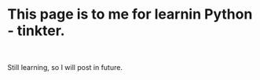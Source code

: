 <h1>This page is to me for learnin Python - tinkter.</h1>
<br>
<p>Still learning, so I will post in future.</p>
